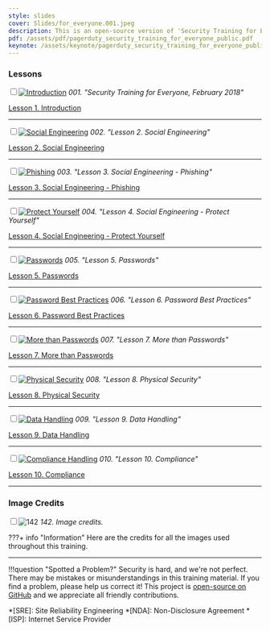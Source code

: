 ```yaml
---
style: slides
cover: Slides/for_everyone.001.jpeg
description: This is an open-source version of 'Security Training for Everyone', PagerDuty's internal employee security training, given to all PagerDuty employees as part of our annual security training program.
pdf: /assets/pdf/pagerduty_security_training_for_everyone_public.pdf
keynote: /assets/keynote/pagerduty_security_training_for_everyone_public.key
---
```


### Lessons

<input type="checkbox" id="001" /><label for="001">[![Introduction](./slides/for_everyone.001.jpeg)](lessons/Lesson_01_Introduction/)</label>
_001. "Security Training for Everyone, February 2018"_

[Lesson 1. Introduction](lessons/Lesson_01_Introduction/)

---

<input type="checkbox" id="002" /><label for="002">[![Social Engineering](./slides/for_everyone.017.jpeg)](lessons/Lesson_02_Social_Engineering/)</label>
_002. "Lesson 2. Social Engineering"_

[Lesson 2. Social Engineering](lessons/Lesson_02_Social_Engineering/)

---

<input type="checkbox" id="003" /><label for="003">[![Phishing](./slides/for_everyone.022.jpeg)](lessons/Lesson_03_Social_Engineering_Phishing/)</label>
_003. "Lesson 3. Social Engineering - Phishing"_

[Lesson 3. Social Engineering - Phishing](lessons/Lesson_03_Social_Engineering_Phishing/)

---

<input type="checkbox" id="004" /><label for="004">[![Protect Yourself](./slides/for_everyone.039.jpeg)](lessons/Lesson_04_Social_Engineering_Protect_Yourself/)</label>
_004. "Lesson 4. Social Engineering - Protect Yourself"_

[Lesson 4. Social Engineering - Protect Yourself](lessons/Lesson_04_Social_Engineering_Protect_Yourself/)

---

<input type="checkbox" id="005" /><label for="005">[![Passwords](./slides/for_everyone.047.jpeg)](lessons/Lesson_05_Passwords/)</label>
_005. "Lesson 5. Passwords"_

[Lesson 5. Passwords](lessons/Lesson_05_Passwords/)

---

<input type="checkbox" id="006" /><label for="006">[![Password Best Practices](./slides/for_everyone.079.jpeg)](lessons/Lesson_06_Password_Best_Practices/)</label>
_006. "Lesson 6. Password Best Practices"_

[Lesson 6. Password Best Practices](lessons/Lesson_06_Password_Best_Practices/)

---

<input type="checkbox" id="007" /><label for="007">[![More than Passwords](./slides/for_everyone.096.jpeg)](lessons/Lesson_07_More_than_Passwords/)</label>
_007. "Lesson 7. More than Passwords"_

[Lesson 7. More than Passwords](lessons/Lesson_07_More_than_Passwords/)

---

<input type="checkbox" id="008" /><label for="008">[![Physical Security](./slides/for_everyone.107.jpeg)](lessons/Lesson_08_Physical_Security/)</label>
_008. "Lesson 8. Physical Security"_

[Lesson 8. Physical Security](lessons/Lesson_08_Physical_Security/)

---

<input type="checkbox" id="009" /><label for="009">[![Data Handling](./slides/for_everyone.119.jpeg)](lessons/Lesson_09_Data_Handling/)</label>
_009. "Lesson 9. Data Handling"_

[Lesson 9. Data Handling](lessons/Lesson_09_Data_Handling/)

---

<input type="checkbox" id="010" /><label for="010">[![Compliance Handling](./slides/for_everyone.129.jpeg)](lessons/Lesson_10_Compliance/)</label>
_010. "Lesson 10. Compliance"_

[Lesson 10. Compliance](lessons/Lesson_10_Compliance/)

---

### Image Credits

<input type="checkbox" id="142" /><label for="142">![142](./slides/for_everyone.142.jpeg)</label>
_142. Image credits._

???+ info "Information"
    Here are the credits for all the images used throughout this training.

---

!!!question "Spotted a Problem?"
    Security is hard, and we're not perfect. There may be mistakes or misunderstandings in this training material. If you find a problem, please help us correct it! This project is [open-source on GitHub](https://github.com/pagerduty/security-training) and we appreciate all friendly contributions.

*[SRE]: Site Reliability Engineering
*[NDA]: Non-Disclosure Agreement
*[ISP]: Internet Service Provider
